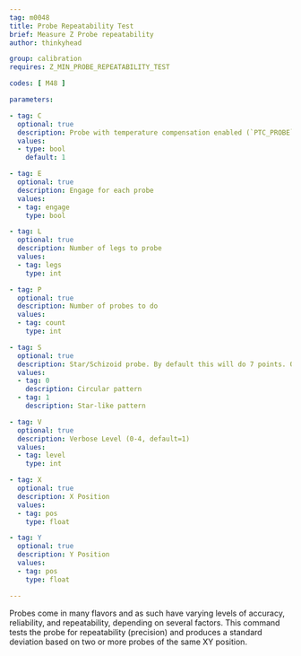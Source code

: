 ```yaml
---
tag: m0048
title: Probe Repeatability Test
brief: Measure Z Probe repeatability
author: thinkyhead

group: calibration
requires: Z_MIN_PROBE_REPEATABILITY_TEST

codes: [ M48 ]

parameters:

- tag: C
  optional: true
  description: Probe with temperature compensation enabled (`PTC_PROBE`, `PTC_BED`, `PTC_HOTEND`)
  values:
  - type: bool
    default: 1

- tag: E
  optional: true
  description: Engage for each probe
  values:
  - tag: engage
    type: bool

- tag: L
  optional: true
  description: Number of legs to probe
  values:
  - tag: legs
    type: int

- tag: P
  optional: true
  description: Number of probes to do
  values:
  - tag: count
    type: int

- tag: S
  optional: true
  description: Star/Schizoid probe. By default this will do 7 points. Override with `L`.
  values:
  - tag: 0
    description: Circular pattern
  - tag: 1
    description: Star-like pattern

- tag: V
  optional: true
  description: Verbose Level (0-4, default=1)
  values:
  - tag: level
    type: int

- tag: X
  optional: true
  description: X Position
  values:
  - tag: pos
    type: float

- tag: Y
  optional: true
  description: Y Position
  values:
  - tag: pos
    type: float

---
```


Probes come in many flavors and as such have varying levels of accuracy, reliability, and repeatability, depending on several factors. This command tests the probe for repeatability (precision) and produces a standard deviation based on two or more probes of the same XY position.
